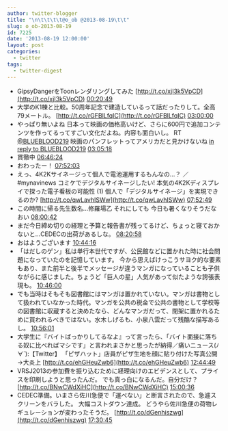 ```yaml
---
author: twitter-blogger
title: "\n\t\t\t\t@o_ob @2013-08-19\t\t"
slug: o_ob-2013-08-19
id: 7225
date: '2013-08-19 12:00:00'
layout: post
categories:
  - twitter
tags:
  - twitter-digest
---
```


*   GipsyDangerをToonレンダリングしてみた [http://t.co/xjI3k5VpCD](http://t.co/xjI3k5VpCD) [00:20:49](http://twitter.com/o_ob/statuses/369116681513095168)
*   大学のK1棟と比較。50周年記念で建造しているって話だったりして。全高79メートル。 [http://t.co/rGFBlLfqIC](http://t.co/rGFBlLfqIC) [03:00:00](http://twitter.com/o_ob/statuses/369156742271090689)
*   やっぱり無いよね 日本って映画の価格高いけど、さらに600円で追加コンテンツを作ってるってすごい文化だよね。内容も面白いし。 RT [@BLUEBLOOD219](http://twitter.com/BLUEBLOOD219) 映画のパンフレットってアメリカだと見かけないね [in reply to BLUEBLOOD219](http://twitter.com/BLUEBLOOD219/statuses/369007870836092928) [03:05:18](http://twitter.com/o_ob/statuses/369158076261072897)
*   貫徹中 [06:46:24](http://twitter.com/o_ob/statuses/369213717960876032)
*   おわったー！ [07:52:03](http://twitter.com/o_ob/statuses/369230236732227585)
*   えっ、4K2Kサイネージって個人で電池運用するもんなの…？ ／#mynavinews コミケでデジタルサイネージしたい! 本気の4K2Kディスプレイで探った電子看板の可能性 (1) 個人で「デジタルサイネージ」を実現できるのか? [http://t.co/qwLavhISWw](http://t.co/qwLavhISWw) [07:52:49](http://twitter.com/o_ob/statuses/369230432551723008)
*   この時間に帰る先生数名...修羅場乙 それにしても 今日も暑くなりそうだなおい [08:00:42](http://twitter.com/o_ob/statuses/369232415681556481)
*   まだ今日締め切りの経理と予算と報告書が残ってるけど、ちょっと寝ておかないと...CEDECの出荷があるしな。 [08:20:58](http://twitter.com/o_ob/statuses/369237517100257280)
*   おはようございます [10:44:16](http://twitter.com/o_ob/statuses/369273577029128192)
*   「はだしのゲン」私は単行本世代ですが、公民館などに置かれた時に社会問題になっていたのを記憶しています。 今から思えばけっこうサヨク的な要素もあり、また前半と後半でメッセージが違うマンガになっていることも子供ながらに感じました。ちょうど「巨人の星」人気があって似たような誇張表現も。 [10:46:00](http://twitter.com/o_ob/statuses/369274012448210944)
*   でも当時はそもそも図書館にはマンガは置かれていない。マンガは書物として扱われていなかった時代。マンガを公共の税金で公共の書物として学校等の図書館に収蔵すると決めたなら、どんなマンガだって、閉架に置かれるために買われるべきではない。水木しげるも、小泉八雲だって残酷な描写あるし。 [10:56:01](http://twitter.com/o_ob/statuses/369276534810361858)
*   大学生に『バイトばっかりしてるなよ』って言ったら、「バイト面接に落ちる奴に比べればマシです」と言われまさかと思ったが納得／痛いニュース(ﾉ∀`):【Twitter】 「ピザハット」店員がピザ生地を顔に貼り付けた写真公開→大炎上 [http://t.co/ehGHeuZwb6](http://t.co/ehGHeuZwb6) [12:44:49](http://twitter.com/o_ob/statuses/369303914543194113)
*   VRSJ2013の参加費を振り込むために経理向けのエビデンスとして、プライスを印刷しようと思ったんだ。 でも真っ白になるんだ。自分だけ？ [http://t.co/BNwCWdXiHC](http://t.co/BNwCWdXiHC) [15:00:36](http://twitter.com/o_ob/statuses/369338086745849857)
*   CEDEC準備。いまさら佐川急便で「運べない」と断言されたので、急遽スクリーンをバラした。 大幅コストダウン達成。 どうやら佐川急便の荷物レギュレーションが変わったそうだ。 [http://t.co/dGenhiszwg](http://t.co/dGenhiszwg) [17:30:45](http://twitter.com/o_ob/statuses/369375871506714624)